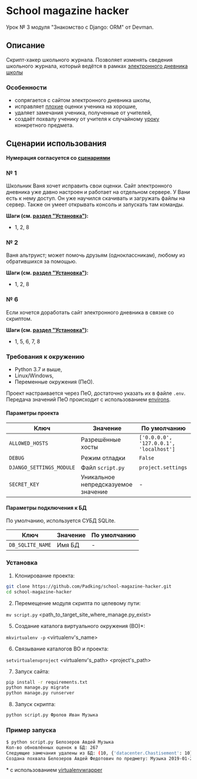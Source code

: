 # School magazine hacker

Урок № 3 модуля "Знакомство с Django: ORM" от Devman.

## Описание

Скрипт-хакер школьного журнала.
Позволяет изменять сведения школьного журнала, который ведётся в рамках [электронного дневника школы](https://github.com/devmanorg/e-diary)


### Особенности

- сопрягается с сайтом электронного дневника школы,
- исправляет [плохие](https://github.com/Padking/school-magazine-hacker/wiki#notions) оценки ученика на хорошие,
- удаляет замечания ученика, полученные от учителей,
- создаёт похвалу ученику от учителя к случайному [уроку](https://github.com/Padking/school-magazine-hacker/wiki#notions) конкретного предмета.

## Сценарии использования

**Нумерация согласуется со [сценариями](https://gist.github.com/dvmn-tasks/4b354a1f1d7da0267a5922b195dc2d80#file-md)**

### № 1
Школьник Ваня хочет исправить свои оценки. Сайт электронного дневника уже давно настроен и работает на отдельном сервере. У Вани есть к нему доступ. Он уже научился скачивать и загружать файлы на сервер. Также он умеет открывать консоль и запускать там команды.

**Шаги (см. [раздел "Установка"](https://github.com/Padking/school-magazine-hacker#%D1%83%D1%81%D1%82%D0%B0%D0%BD%D0%BE%D0%B2%D0%BA%D0%B0)):**
- 1, 2, 8

### № 2
Ваня альтруист; может помочь друзьям (одноклассникам), любому из обратившихся за помощью.

**Шаги (см. [раздел "Установка"](https://github.com/Padking/school-magazine-hacker#%D1%83%D1%81%D1%82%D0%B0%D0%BD%D0%BE%D0%B2%D0%BA%D0%B0)):**
- 1, 2, 8

### № 6
Если хочется доработать сайт электронного дневника в связке со скриптом.

**Шаги (см. [раздел "Установка"](https://github.com/Padking/school-magazine-hacker#%D1%83%D1%81%D1%82%D0%B0%D0%BD%D0%BE%D0%B2%D0%BA%D0%B0)):**
- 1, 5, 6, 7, 8

### Требования к окружению

* Python 3.7 и выше,
* Linux/Windows,
* Переменные окружения (ПеО).

Проект настраивается через ПеО, достаточно указать их в файле `.env`.
Передача значений ПеО происходит с использованием [environs](https://pypi.org/project/environs/).

#### Параметры проекта

|       Ключ        |     Значение     |   По умолчанию   |
|-------------------|------------------|------------------|
|`ALLOWED_HOSTS`| Разрешённые хосты |`['0.0.0.0', '127.0.0.1', 'localhost']`|
|`DEBUG`| Режим отладки |`False`|
|`DJANGO_SETTINGS_MODULE`| Файл `script.py` |`project.settings`|
|`SECRET_KEY`| Уникальное непредсказуемое значение |-|

#### Параметры подключения к БД

По умолчанию, используется СУБД SQLite.

|       Ключ        |     Значение     |   По умолчанию   |
|-------------------|------------------|------------------|
|`DB_SQLITE_NAME`| Имя БД | - |

### Установка

1. Клонирование проекта:
```bash
git clone https://github.com/Padking/school-magazine-hacker.git
cd school-magazine-hacker
```

2. Перемещение модуля скрипта по целевому пути:

`mv script.py` <path_to_target_site_where_manage.py_exist>

5. Создание каталога виртуального окружения (ВО)*:

`mkvirtualenv -p` <path> <virtualenv's_name>

6. Cвязывание каталогов ВО и проекта:

`setvirtualenvproject` <virtualenv's_path> <project's_path>

7. Запуск сайта:
```bash
pip install -r requirements.txt
python manage.py migrate
python manage.py runserver
```

8. Запуск скрипта:
```bash
python script.py Фролов Иван Музыка
```

### Пример запуска

```bash
$ python script.py Белозеров Авдей Музыка
Кол-во обновлённых оценок в БД: 267
Следующие замечания удалены из БД: (10, {'datacenter.Chastisement': 10})
Создана похвала Белозеров Авдей Федотович по предмету: Музыка 2019-01-26
```





\* с использованием [virtualenvwrapper](https://virtualenvwrapper.readthedocs.io/en/latest/index.html)
